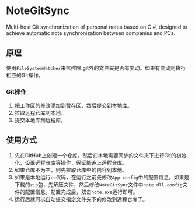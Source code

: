 # NoteGitSync
Multi-host Git synchronization of personal notes based on C #, designed to achieve automatic note synchronization between companies and PCs.

## 原理

使用`FileSystemWatcher`来监控除.git外的文件夹是否有变动。如果有变动则执行相应的Git操作。

### Git操作

1. 把工作区的修改添加到暂存区，然后提交到本地库。
2. 拉取远程仓库到本地。
3. 提交本地库到远程库。

## 使用方式

1. 先在GitHub上创建一个仓库，然后在本地需要同步的文件夹下进行Git的初始化、设置远程仓库等操作，保证能连上远程仓库。
2. 如果仓库不为空，则先拉取仓库中的内容到本地。
3. 如果是本地运行`cs`代码，在运行之前先修改`App.config`中的配置信息。如果是下载的`zip`包，先解压文件，然后修改`NoteGitSync`文件中`note.dll.config`文件的配置信息。配置完成后，双击`note.exe`运行即可。
4. 运行后就可以自动提交指定文件夹下的修改到远程仓库了。

